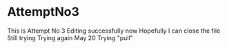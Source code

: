 # AttemptNo3
This is Attempt No 3
Editing successfully now
Hopefully I can close the file
Still trying
Trying again May 20
Trying "pull"
